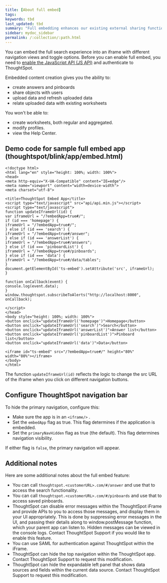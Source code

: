```yaml
---
title: [About full embed]
tags:
keywords: tbd
last_updated: tbd
summary: "Full embedding enhances our existing external sharing functionality. It allows you to create content in an embedded environment."
sidebar: mydoc_sidebar
permalink: /:collection/:path.html
---
```

You can embed the full search experience into an iframe with different navigation views and toggle options. Before you can enable full embed, you need to [enable the JavaScript API \(JS API\)](../JS_API/enable-JS-API.html#) and authenticate to ThoughtSpot.

Embedded content creation gives you the ability to:

-   create answers and pinboards
-   share objects with users
-   upload data and refresh uploaded data
-   relate uploaded data with existing worksheets

You won't be able to:

-   create worksheets, both regular and aggregated.
-   modify profiles.
-   view the Help Center.

## Demo code for sample full embed app \(thoughtspot/blink/app/embed.html\)

```
<!doctype html>
<html lang="en" style="height: 100%; width: 100%">
<head>
<meta http-equiv="X-UA-Compatible" content="IE=edge"/>
<meta name="viewport" content="width=device-width">
<meta charset="utf-8">

<title>ThoughtSpot Embed App</title>
<script type="text/javascript" src="api/api.min.js"></script>
<script type="text/javascript">
function updateIframeUrl(id) {
var iframeUrl = "/?embedApp=true#/";
if (id === 'homepage') {
iframeUrl = "/?embedApp=true#/";
} else if (id === 'search') {
iframeUrl = "/?embedApp=true#/answer";
} else if (id === 'answerList') {
iframeUrl = "/?embedApp=true#/answers";
} else if (id === 'pinboardList') {
iframeUrl = "/?embedApp=true#/pinboards";
} else if (id === 'data') {
iframeUrl = "/?embedApp=true#/data/tables";
}
document.getElementById('ts-embed').setAttribute('src', iframeUrl);
}

function onCallback(event) {
console.log(event.data);
}
window.thoughtspot.subscribeToAlerts("http://localhost:8000", onCallback);

</script>
</head>
<body style="height: 100%; width: 100%">
<button onclick="updateIframeUrl('homepage')">Homepage</button>
<button onclick="updateIframeUrl('search')">Search</button>
<button onclick="updateIframeUrl('answerList')">Answer list</button>
<button onclick="updateIframeUrl('pinboardList')">Pinboard list</button>
<button onclick="updateIframeUrl('data')">Data</button>

<iframe id="ts-embed" src="/?embedApp=true#/" height="80%" width="80%"></iframe>
</body>
</html>
```

The function `updateIframeUrl(id)` reflects the logic to change the src URL of the iframe when you click on different navigation buttons.

## Configure ThoughtSpot navigation bar

To hide the primary navigation, configure this:

* Make sure the app is in an `<iframe/>` .
* Set the `embedApp` flag as true. This flag determines if the application is embedded.
* Set the `primaryNavHidden` flag as true (the default). This flag determines navigation
visibility.

If either flag is `false`, the primary navigation will appear.

## Additional notes

Here are some additional notes about the full embed feature:

-   You can call `thoughtspot.<customerURL>.com/#/answer` and use that to access the search functionality.
-   You can call `thoughtspot.<customerURL>.com/#/pinboards` and use that to access saved pinboards.
-   ThoughtSpot can disable error messages within the ThoughtSpot iFrame and provide APIs to you to access those messages, and display them in your UI appropriately. This is done by suppressing error messages in the UI, and passing their details along to window.postMessage function, which your parent app can listen to. Hidden messages can be viewed in the console logs. Contact ThoughtSpot Support if you would like to enable this feature.
-   You can use SAML for authentication against ThoughtSpot within the iFrame.
-   ThoughtSpot can hide the top navigation within the ThoughtSpot app. Contact ThoughtSpot Support to request this modification.
-   ThoughtSpot can hide the expandable left panel that shows data sources and fields within the current data source. Contact ThoughtSpot Support to request this modification.
